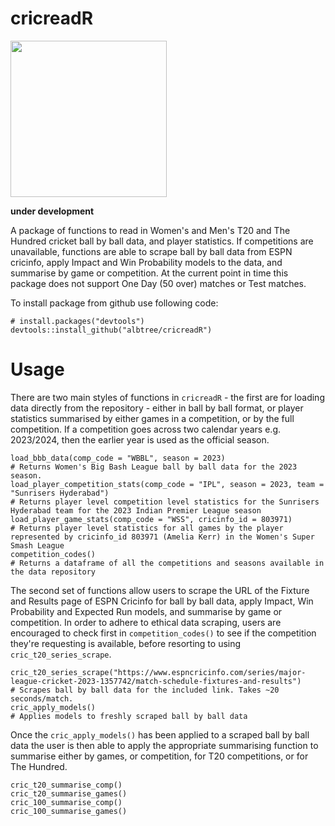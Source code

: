 # cricreadR
<img src="https://github.com/albtree/cricreadR/assets/88771954/74ab4059-3327-4180-8a39-e60ca18fecd3" width="250" height="250">

**under development**

A package of functions to read in Women's and Men's T20 and The Hundred cricket ball by ball data, and player statistics. If competitions are unavailable, functions are able to scrape ball by ball data from ESPN cricinfo, apply Impact and Win Probability models to the data, and summarise by game or competition. At the current point in time this package does not support One Day (50 over) matches or Test matches.

To install package from github use following code:
```
# install.packages("devtools")
devtools::install_github("albtree/cricreadR")
```

# Usage
There are two main styles of functions in `cricreadR` - the  first are for loading data directly from the repository - either in ball by ball format, or player statistics summarised by either games in a competition, or by the full competition. If a competition goes across two calendar years e.g. 2023/2024, then the earlier year is used as the official season. 
```
load_bbb_data(comp_code = "WBBL", season = 2023) 
# Returns Women's Big Bash League ball by ball data for the 2023 season.
load_player_competition_stats(comp_code = "IPL", season = 2023, team = "Sunrisers Hyderabad") 
# Returns player level competition level statistics for the Sunrisers Hyderabad team for the 2023 Indian Premier League season
load_player_game_stats(comp_code = "WSS", cricinfo_id = 803971) 
# Returns player level statistics for all games by the player represented by cricinfo_id 803971 (Amelia Kerr) in the Women's Super Smash League
competition_codes() 
# Returns a dataframe of all the competitions and seasons available in the data repository
```

The second set of functions allow users to scrape the URL of the Fixture and Results page of ESPN Cricinfo for ball by ball data, apply Impact, Win Probability and Expected Run models, and summarise by game or competition. In order to adhere to ethical data scraping, users are encouraged to check first in `competition_codes()` to see if the competition they're requesting is available, before resorting to using `cric_t20_series_scrape`.
```
cric_t20_series_scrape("https://www.espncricinfo.com/series/major-league-cricket-2023-1357742/match-schedule-fixtures-and-results")
# Scrapes ball by ball data for the included link. Takes ~20 seconds/match.
cric_apply_models()
# Applies models to freshly scraped ball by ball data
```
Once the `cric_apply_models()` has been applied to a scraped ball by ball data the user is then able to apply the appropriate summarising function to summarise either by games, or competition, for T20 competitions, or for The Hundred.
```
cric_t20_summarise_comp()
cric_t20_summarise_games()
cric_100_summarise_comp()
cric_100_summarise_games()
```

